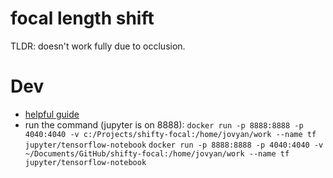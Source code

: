 # focal length shift

TLDR: doesn't work fully due to occlusion.

# Dev
- [helpful guide](http://ondata.blog/articles/getting-started-apache-spark-pyspark-and-jupyter-in-a-docker-container/)
- run the command (jupyter is on 8888):
`docker run -p 8888:8888 -p 4040:4040 -v c:/Projects/shifty-focal:/home/jovyan/work --name tf jupyter/tensorflow-notebook`
`docker run -p 8888:8888 -p 4040:4040 -v ~/Documents/GitHub/shifty-focal:/home/jovyan/work --name tf jupyter/tensorflow-notebook`

